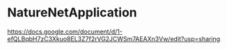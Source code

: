 NatureNetApplication
====================

https://docs.google.com/document/d/1-efQLBqbH7zC3Xkuo8EL3Z7f2rVG2JCWSm7AEAXn3Vw/edit?usp=sharing

